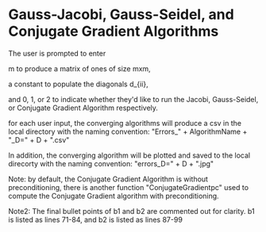 # Gauss-Jacobi, Gauss-Seidel, and Conjugate Gradient Algorithms

The user is prompted to enter

m to produce a matrix of ones of size mxm,

a constant to populate the diagonals d\_{ii},

and 0, 1, or 2 to indicate whether they'd like to run the Jacobi, Gauss-Seidel, or Conjugate Gradient Algorithm respectively.

for each user input, the converging algorithms will produce a csv in the local directory with the naming convention:
"Errors\_" + AlgorithmName + "\_D=" + D + ".csv"

In addition, the converging algorithm will be plotted and saved to the local direcorty with the naming convention:
"errors_D=" + D + ".jpg"

Note: by default, the Conjugate Gradient Algorithm is without preconditioning, there is another function "ConjugateGradientpc" used to compute the Conjugate Gradient algorithm with preconditioning.

Note2: The final bullet points of b1 and b2 are commented out for clarity. b1 is listed as lines 71-84, and b2 is listed as lines 87-99
